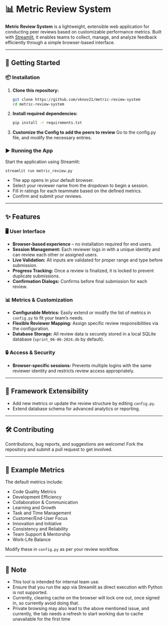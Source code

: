 # 📊 Metric Review System

**Metric Review System** is a lightweight, extensible web application for conducting peer reviews based on customizable performance metrics. Built with [Streamlit](https://streamlit.io/), it enables teams to collect, manage, and analyze feedback efficiently through a simple browser-based interface.

---

## 🚀 Getting Started

### 📦 Installation

1. **Clone this repository:**
   ```bash
   git clone https://github.com/vknov21/metric-review-system
   cd metric-review-system
   ```

2. **Install required dependencies:**
   ```bash
   pip install -r requirements.txt
   ```

3. **Customize the Config to add the peers to review**
   Go to the config.py file, and modify the necessary entries.

### ▶️ Running the App

Start the application using Streamlit:
```bash
streamlit run metric_review.py
```

- The app opens in your default browser.
- Select your reviewer name from the dropdown to begin a session.
- Fill in ratings for each teammate based on the defined metrics.
- Confirm and submit your reviews.

---

## ✨ Features

### 🖥️ User Interface

- **Browser-based experience** – no installation required for end users.
- **Session Management:** Each reviewer logs in with a unique identity and can review each other or assigned users.
- **Live Validation:** All inputs are validated for proper range and type before submission.
- **Progress Tracking:** Once a review is finalized, it is locked to prevent duplicate submissions.
- **Confirmation Dialogs:** Confirms before final submission for each review.

### 📊 Metrics & Customization

- **Configurable Metrics:** Easily extend or modify the list of metrics in `config.py` to fit your team’s needs.
- **Flexible Reviewer Mapping:** Assign specific review responsibilities via the configuration.
- **Database Storage:** All review data is securely stored in a local SQLite database (`sprint_06-06-2024.db` by default).

### 🔒 Access & Security

- **Browser-specific sessions:** Prevents multiple logins with the same reviewer identity and restricts review access appropriately.

---

## 🧰 Framework Extensibility

- Add new metrics or update the review structure by editing `config.py`.
- Extend database schema for advanced analytics or reporting.

---

## 🛠️ Contributing

Contributions, bug reports, and suggestions are welcome! Fork the repository and submit a pull request to get involved.

---

## 📝 Example Metrics

The default metrics include:

- Code Quality Metrics
- Development Efficiency
- Collaboration & Communication
- Learning and Growth
- Task and Time Management
- Customer/End-User Focus
- Innovation and Initiative
- Consistency and Reliability
- Team Support & Mentorship
- Work-Life Balance

Modify these in `config.py` as per your review workflow.

---

## 📌 Note

- This tool is intended for internal team use.
- Ensure that you run the app via Streamlit as direct execution with Python is not supported.
- Currently, clearing cache on the browser will lock one out, once signed in, so currently avoid doing that.
- Private browsing may also lead to the above mentioned issue, and currently, the tab needs a refresh to start working due to cache unavailable for the first time
